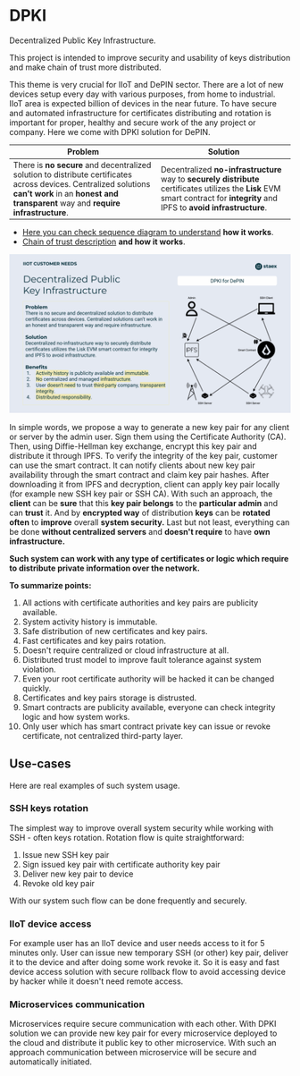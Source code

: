 # DPKI

Decentralized Public Key Infrastructure.

This project is intended to improve security and usability of keys distribution and make chain of trust more distributed.

This theme is very crucial for IIoT and DePIN sector. There are a lot of new devices setup every day with various purposes, from home to industrial. IIoT area is expected billion of devices in the near future. To have secure and automated infrastructure for certificates distributing and rotation is important for proper, healthy and secure work of the any project or company. Here we come with DPKI solution for DePIN.

| Problem | Solution |
| - | - |
| There is **no secure** and decentralized solution to distribute certificates across devices. Centralized solutions **can’t work** in an **honest and transparent** way and **require infrastructure**. | Decentralized **no-infrastructure** way to **securely distribute** certificates utilizes the **Lisk** EVM smart contract for **integrity** and IPFS to **avoid infrastructure**. |

- [Here you can check sequence diagram to understand](./docs/render/Flow.png) **how it works**.
- [Chain of trust description](./docs/chain_of_trust.md) **and how it works**.

![](./docs/images/dpki_lisk_slide.png)

In simple words, we propose a way to generate a new key pair for any client or server by the admin user. Sign them using the Certificate Authority (CA). Then, using Diffie-Hellman key exchange, encrypt this key pair and distribute it through IPFS. To verify the integrity of the key pair, customer can use the smart contract. It can notify clients about new key pair availability through the smart contract and claim key pair hashes. After downloading it from IPFS and decryption, client can apply key pair locally (for example new SSH key pair or SSH CA). With such an approach, the **client** can be **sure** that this **key pair belongs** to the **particular admin** and can **trust** it. And by **encrypted way** of distribution **keys** can be **rotated often** to **improve** overall **system security.** Last but not least, everything can be done **without centralized servers** and **doesn't require** to have **own infrastructure.**

**Such system can work with any type of certificates or logic which require to distribute private information over the network.**

**To summarize points:**

1. All actions with certificate authorities and key pairs are publicity available.
2. System activity history is immutable.
3. Safe distribution of new certificates and key pairs.
4. Fast certificates and key pairs rotation.
5. Doesn't require centralized or cloud infrastructure at all.
6. Distributed trust model to improve fault tolerance against system violation.
7. Even your root certificate authority will be hacked it can be changed quickly.
8. Certificates and key pairs storage is distrusted.
9. Smart contracts are publicity available, everyone can check integrity logic and how system works.
10. Only user which has smart contract private key can issue or revoke certificate, not centralized third-party layer.

## Use-cases

Here are real examples of such system usage.

### SSH keys rotation

The simplest way to improve overall system security while working with SSH - often keys rotation. Rotation flow is quite straightforward:

1. Issue new SSH key pair
2. Sign issued key pair with certificate authority key pair
3. Deliver new key pair to device
4. Revoke old key pair

With our system such flow can be done frequently and securely.

### IIoT device access

For example user has an IIoT device and user needs access to it for 5 minutes only. User can issue new temporary SSH (or other) key pair, deliver it to the device and after doing some work revoke it. So it is easy and fast device access solution with secure rollback flow to avoid accessing device by hacker while it doesn't need remote access.

### Microservices communication

Microservices require secure communication with each other. With DPKI solution we can provide new key pair for every microservice deployed to the cloud and distribute it public key to other microservice. With such an approach communication between microservice will be secure and automatically initiated.
